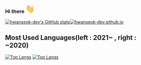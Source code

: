 ### Hi there <img src="https://raw.githubusercontent.com/hwanseok-dev/hwanseok-dev/main/wave.gif" width="30px">

[![hwanseok-dev's GitHub stats](https://github-readme-stats.vercel.app/api?username=hwanseok-dev&show_icons=true&count_private=true&hide=stars,contribs)](https://github.com/anuraghazra/github-readme-stats)[![hwanseok-dev.github.io](https://github-readme-stats.vercel.app/api/pin/?username=hwanseok-dev&repo=hwanseok-dev.github.io)](https://github.com/anuraghazra/github-readme-stats)


## Most Used Languages(left : 2021~ , right : ~2020)
[![Top Langs](https://github-readme-stats.vercel.app/api/top-langs/?username=hwanseok-dev&exclude_repo=hwanseok-dev.github.io&layout=compact)](https://github.com/anuraghazra/github-readme-stats) [![Top Langs](https://github-readme-stats.vercel.app/api/top-langs/?username=niklasjang&exclude_repo=niklasjang.github.io&layout=compact&hide=cmake)](https://github.com/anuraghazra/github-readme-stats)

